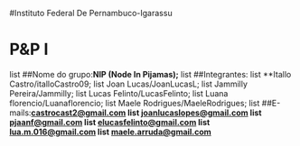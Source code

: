 #Instituto Federal De Pernambuco-Igarassu
# P&P I

list ##Nome do grupo:**NIP (Node In Pijamas);**
list ##Integrantes: list **Itallo Castro/italloCastro09;
list Joan Lucas/JoanLucasL;
list Jammilly Pereira/Jammilly;
list Lucas Felinto/LucasFelinto;
list Luana florencio/Luanaflorencio;
list Maele Rodrigues/MaeleRodrigues;
list ##E-mails:**castrocast2@gmail.com
list joanlucaslopes@gmail.com
list pjaanf@gmail.com
list elucasfelinto@gmail.com
list lua.m.016@gmail.com
list maele.arruda@gmail.com**
